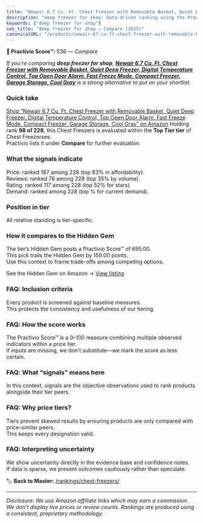```yaml
---
title: "Newair 6.7 Cu. Ft. Chest Freezer with Removable Basket, Quiet Deep Freezer, Digital Temperature Control, Top Open Door Alarm, Fast Freeze Mode, Compact Freezer, Garage Storage, Cool Gray"
description: "deep freezer for shop: Data-driven ranking using the Practivio Score™. Positioned by quality, value, demand, findability, momentum."
keywords: ["deep freezer for shop"]
seo_title: "deep freezer for shop — Compare (2025)"
canonicalURL: "/products/newair-67-cu-ft-chest-freezer-with-removable-basket-quiet-deep-freezer-digital-temperature-control-top-open-door-alarm-fast-freeze-mode-compact-freezer-garage-storage-cool-gray-B08PHPQDS4/"
---
```


**🛒 Practivio Score™:** 536 — _Compare_


*If you're comparing **deep freezer for shop**, **[Newair 6.7 Cu. Ft. Chest Freezer with Removable Basket, Quiet Deep Freezer, Digital Temperature Control, Top Open Door Alarm, Fast Freeze Mode, Compact Freezer, Garage Storage, Cool Gray](https://www.amazon.com/dp/B08PHPQDS4?tag=practivio-20)** is a strong alternative to put on your shortlist.*
### Quick take
[Shop “Newair 6.7 Cu. Ft. Chest Freezer with Removable Basket, Quiet Deep Freezer, Digital Temperature Control, Top Open Door Alarm, Fast Freeze Mode, Compact Freezer, Garage Storage, Cool Gray” on Amazon](https://www.amazon.com/dp/B08PHPQDS4?tag=practivio-20)
Holding rank **98 of 228**, this Chest Freezers is evaluated within the **Top Tier tier** of Chest Freezerses.  
Practivio lists it under **Compare** for further evaluation.

### What the signals indicate
Price: ranked 187 among 228 (top 83% in affordability).  
Reviews: ranked 78 among 228 (top 35% by volume).  
Rating: ranked 117 among 228 (top 52% for stars).  
Demand: ranked  among 228 (top % for current demand).

### Position in tier
All relative standing is tier-specific.

### How it compares to the Hidden Gem
The tier’s Hidden Gem posts a Practivio Score™ of 695.00.  
This pick trails the Hidden Gem by 159.00 points.  
Use this context to frame trade-offs among competing options.  

See the Hidden Gem on Amazon → [View listing](https://www.amazon.com/dp/B08P6CS4SW?tag=practivio-20)

### FAQ: Inclusion criteria
Every product is screened against baseline measures.  
This protects the consistency and usefulness of our tiering.

### FAQ: How the score works
The Practivio Score™ is a 0–100 measure combining multiple observed indicators within a price tier.  
If inputs are missing, we don’t substitute—we mark the score as less certain.

### FAQ: What “signals” means here
In this context, signals are the objective observations used to rank products alongside their tier peers.

### FAQ: Why price tiers?
Tiers prevent skewed results by ensuring products are only compared with price-similar peers.  
This keeps every designation valid.

### FAQ: Interpreting uncertainty
We show uncertainty directly in the evidence base and confidence notes.  
If data is sparse, we present outcomes cautiously rather than speculate.

<!-- Missing template for Compare/CompareWithinPriceClass -->


🏷️ **Back to Master:** [/rankings/chest-freezers/](/rankings/chest-freezers/)

---
_Disclosure: We use Amazon affiliate links which may earn a commission. We don’t display live prices or review counts. Rankings are produced using a consistent, proprietary methodology._
